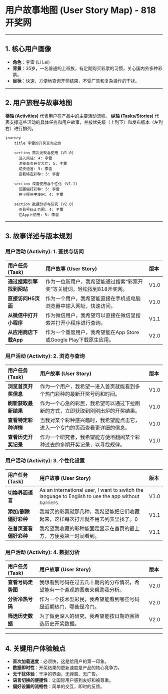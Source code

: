 # 用户故事地图 (User Story Map) - 818开奖网

---

## 1. 核心用户画像

- **角色**：李雷 (Li Lei)
- **背景**：35岁，一名普通的上班族，有定期购买彩票的习惯，关心国内外多种彩票。
- **目标**：快速、方便地查询开奖结果，不受广告和复杂操作的干扰。

---

## 2. 用户旅程与故事地图

**横轴 (Activities)** 代表用户在产品中的主要活动流程。
**纵轴 (Tasks/Stories)** 代表支撑这些活动的具体任务和用户故事，并按优先级（上到下）和发布版本（左到右）进行排列。

```mermaid
journey
    title 李雷的开奖查询之旅

    section 首次发现与使用 (V1.0)
      进入网站: 4: 李雷
      浏览首页开奖大厅: 5: 李雷
      切换语言: 3: 李雷
      查看特定彩种: 5: 李雷

    section 深度使用与个性化 (V1.1)
      设置偏好彩种: 5: 李雷
      在小程序中使用: 4: 李雷

    section 数据分析与研究 (V2.0)
      查看号码走势图: 4: 李雷
      在App上使用: 5: 李雷
```

---

## 3. 故事详述与版本规划

### **用户活动 (Activity): 1. 查找与访问**

| 用户任务 (Task)          | 用户故事 (User Story)                                           | 版本  |
| :----------------------- | :-------------------------------------------------------------- | :---- |
| **通过搜索引擎找到网站** | 作为一位新用户，我希望能通过搜索“彩票开奖”等关键词，轻松找到818开奖网。 | V1.0  |
| **直接访问H5页面**     | 作为一个用户，我希望能直接在手机或电脑浏览器中输入网址，快速访问。 | V1.0  |
| **从微信中打开小程序**   | 作为微信用户，我希望可以直接在微信里搜索并打开小程序进行查询。 | V1.1  |
| **从应用商店下载App**    | 作为一个重度用户，我希望能在App Store或Google Play下载原生应用。 | V2.0  |

### **用户活动 (Activity): 2. 浏览与查询**

| 用户任务 (Task)            | 用户故事 (User Story)                                                               | 版本  |
| :------------------------- | :---------------------------------------------------------------------------------- | :---- |
| **浏览首页开奖信息**       | 作为一个用户，我希望一进入首页就能看到多个热门彩种的最新开奖号码和时间。                | V1.0  |
| **刷新获取最新结果**       | 作为一个心急的彩民，我希望可以通过下拉刷新的方式，立即获取到刚刚出炉的开奖结果。      | V1.0  |
| **查看特定彩种详情**       | 当我对某个彩种感兴趣时，我希望能点击它，进入一个专门的页面查看更详细的信息。            | V1.0  |
| **查看历史开奖记录**       | 作为一个研究者，我希望能方便地翻阅某个彩种过去的多期开奖记录，以寻找规律。            | V1.0  |

### **用户活动 (Activity): 3. 个性化设置**

| 用户任务 (Task)        | 用户故事 (User Story)                                                                   | 版本  |
| :--------------------- | :-------------------------------------------------------------------------------------- | :---- |
| **切换界面语言**       | As an international user, I want to switch the language to English to use the app without barriers. | V1.0  |
| **添加/删除偏好彩种**  | 我常买的彩票就那几种，我希望能把它们收藏起来，这样每次打开就不用去列表里找了。<mcreference link="https://www.228168d.com/" index="0">0</mcreference>   | V1.1  |
| **在首页查看偏好彩种** | 我希望我收藏的彩种能固定显示在首页的最上方，方便我第一时间看到。                        | V1.1  |

### **用户活动 (Activity): 4. 数据分析**

| 用户任务 (Task)    | 用户故事 (User Story)                                                   | 版本  |
| :----------------- | :---------------------------------------------------------------------- | :---- |
| **查看号码走势图** | 我想看到号码在过去几十期内的分布情况，希望能有一个直观的图表来帮助我分析。 | V2.0  |
| **分析冷热号码**   | 作为一个技术型彩民，我希望能看到哪些号码是近期热门，哪些是冷门。         | V2.0  |
| **筛选历史数据**   | 为了做更深入的研究，我希望能按日期范围筛选历史开奖数据。                 | V2.0  |

---

## 4. 关键用户体验触点

- **首次加载速度**：必须快，这是给用户的第一印象。
- **数据即时性**：开奖结果的更新速度是产品的核心竞争力。
- **无干扰体验**：干净的界面，无弹窗、无广告。
- **语言切换的便捷性**：让国际用户感到友好和被尊重。
- **偏好设置的流畅性**：简单的交互，即时的反馈。
